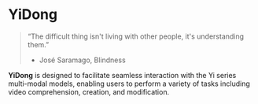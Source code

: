 # YiDong

> “The difficult thing isn't living with other people, it's understanding them.”
> 
> - José Saramago, Blindness

**YiDong** is designed to facilitate seamless interaction with the Yi series
multi-modal models, enabling users to perform a variety of tasks including video
comprehension, creation, and modification.